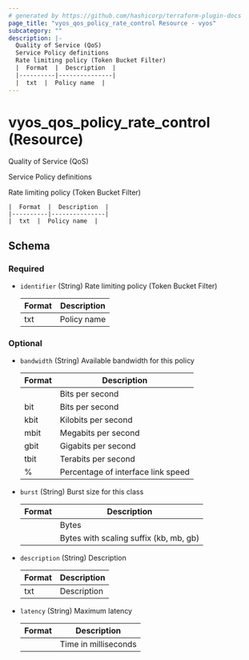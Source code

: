 ```yaml
---
# generated by https://github.com/hashicorp/terraform-plugin-docs
page_title: "vyos_qos_policy_rate_control Resource - vyos"
subcategory: ""
description: |-
  Quality of Service (QoS)
  Service Policy definitions
  Rate limiting policy (Token Bucket Filter)
  |  Format  |  Description  |
  |----------|---------------|
  |  txt  |  Policy name  |
---
```


# vyos_qos_policy_rate_control (Resource)

Quality of Service (QoS)

Service Policy definitions

Rate limiting policy (Token Bucket Filter)

    |  Format  |  Description  |
    |----------|---------------|
    |  txt  |  Policy name  |



<!-- schema generated by tfplugindocs -->
## Schema

### Required

- `identifier` (String) Rate limiting policy (Token Bucket Filter)

    |  Format  |  Description  |
    |----------|---------------|
    |  txt  |  Policy name  |

### Optional

- `bandwidth` (String) Available bandwidth for this policy

    |  Format  |  Description  |
    |----------|---------------|
    |  <number>  |  Bits per second  |
    |  <number>bit  |  Bits per second  |
    |  <number>kbit  |  Kilobits per second  |
    |  <number>mbit  |  Megabits per second  |
    |  <number>gbit  |  Gigabits per second  |
    |  <number>tbit  |  Terabits per second  |
    |  <number>%  |  Percentage of interface link speed  |
- `burst` (String) Burst size for this class

    |  Format  |  Description  |
    |----------|---------------|
    |  <number>  |  Bytes  |
    |  <number><suffix>  |  Bytes with scaling suffix (kb, mb, gb)  |
- `description` (String) Description

    |  Format  |  Description  |
    |----------|---------------|
    |  txt  |  Description  |
- `latency` (String) Maximum latency

    |  Format  |  Description  |
    |----------|---------------|
    |  <number>  |  Time in milliseconds  |
